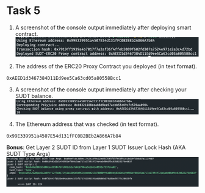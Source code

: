 # Task 5

1. A screenshot of the console output immediately after deploying smart contract.
![Deployment](./1-deployment.png)

2. The address of the ERC20 Proxy Contract you deployed (in text format).
```
0xAEED1d3467384D11Ed9ee5Ca63cd05a80558Bcc1
```

3. A screenshot of the console output immediately after checking your SUDT balance.
![Balance](./3-sudt-balance.png)

4. The Ethereum address that was checked (in text format).
```
0x99E339951a4507E54d131fFC0B2BEb2A866A7b84
```

<b>Bonus</b>: Get Layer 2 SUDT ID from Layer 1 SUDT Issuer Lock Hash (AKA SUDT Type Args)
![SUDT ID](./bonus-sudt-id.png)

